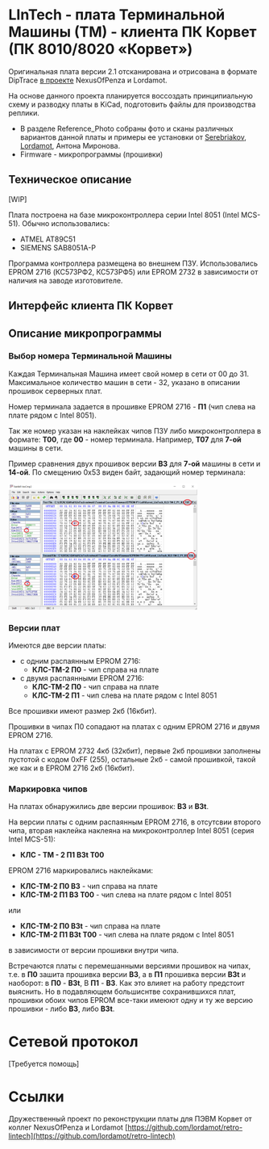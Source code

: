 # LInTech - плата Терминальной Машины (ТМ) - клиента ПК Корвет (ПК 8010/8020 «Корвет»)

Оригинальная плата версии 2.1 отсканирована и отрисована в формате DipTrace [в проекте](https://github.com/lordamot/retro-lintech)  NexusOfPenza и Lordamot.

На основе данного проекта планируется воссоздать принципиальную схему и разводку платы в KiCad, подготовить файлы для производства реплики.

- В разделе Reference_Photo собраны фото и сканы различных вариантов данной платы и примеры ее установки от [Serebriakov](https://github.com/PaulArgent), [Lordamot](https://github.com/lordamot), Антона Миронова.
- Firmware - микропрограммы (прошивки)

## Техническое описание
[WIP]

Плата построена на базе микроконтроллера серии Intel 8051 (Intel MCS-51). Обычно использовались:
- ATMEL AT89C51
- SIEMENS SAB8051A-P

Программа контроллера размещена во внешнем ПЗУ. Использовались EPROM 2716 (КС573РФ2, КС573РФ5) или EPROM 2732 в зависимости от наличия на заводе изготовителе.

## Интерфейс клиента ПК Корвет

## Описание микропрограммы

### Выбор номера Терминальной Машины

Каждая Терминальная Машина имеет свой номер в сети от 00 до 31. Максимальное количество машин в сети - 32, указано в описании прошивок серверных плат.

Номер терминала задается в прошивке EPROM 2716 - **П1** (чип слева на плате рядом с Intel 8051).

Так же номер указан на наклейках чипов ПЗУ либо микроконтроллера в формате: **Т00**, где  **00** - номер терминала. Например, **T07** для **7-ой** машины в сети.

Пример сравнения двух прошивок версии **B3** для **7-ой** машины в сети и **14-ой**. По смещению 0x53 виден байт, задающий номер терминала:

[<img src="Firmware/EPROM-P1-Left/T07-T14-COMPARE.png" height="250px" margin="15px">](Firmware/EPROM-P1-Left/T07-T14-COMPARE.png)



### Версии плат

Имеются две версии платы:
- c одним распаянным EPROM 2716:
  - **КЛС-ТМ-2 П0** - чип справа на плате
- c двумя распаянными EPROM 2716:
  - **КЛС-ТМ-2 П0** - чип справа на плате
  - **КЛС-ТМ-2 П1** - чип слева на плате рядом с Intel 8051

Все прошивки имеют размер 2кб (16кбит).

Прошивки в чипах П0 сопадают на платах с одним EPROM 2716 и двумя EPROM 2716.

На платах с EPROM 2732 4кб (32кбит), первые 2кб прошивки заполнены пустотой с кодом 0xFF (255), остальные 2кб - самой прошивкой, такой же как и в EPROM 2716 2кб (16кбит).

### Маркировка чипов

На платах обнаружились две версии прошивок: **B3** и **B3t**.

На версии платы с одним распаянным EPROM 2716, в отсутсвии второго чипа, вторая наклейка наклеяна на микроконтроллер Intel 8051 (серия Intel MCS-51):
- **КЛС - ТМ - 2 П1 B3t T00**

EPROM 2716 маркировались наклейками:
- **КЛС-ТМ-2 П0 B3** - чип справа на плате
- **КЛС-ТМ-2 П1 B3 T00** - чип слева на плате рядом с Intel 8051

или
- **КЛС-ТМ-2 П0 B3t** - чип справа на плате
- **КЛС-ТМ-2 П1 B3t T00** - чип слева на плате рядом с Intel 8051

в зависимости от версии прошивки внутри чипа.

Встречаются платы с перемешанными версиями прошивок на чипах, т.е. в **П0** зашита прошивка версии **B3**, а в **П1** прошивка версии **B3t** и наоборот: в **П0** - **B3t**, В **П1** - **B3**. Как это влияет на работу предстоит выяснить. Но в подавляющем большиснтве сохранившихся плат, прошивки обоих чипов EPROM все-таки имеюют одну и ту же версию прошивки - либо **B3**, либо **B3t**. 



# Сетевой протокол
[Требуется помощь]



# Ссылки
Дружественный проект по реконструкции платы для ПЭВМ Корвет от коллег NexusOfPenza и Lordamot
[https://github.com/lordamot/retro-lintech](https://github.com/lordamot/retro-lintech)
